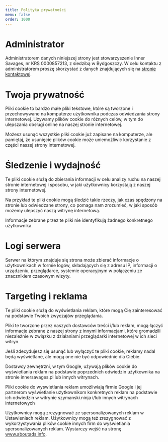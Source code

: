```yaml
---
title: Polityka prywatności
menu: false
order: 1000
---
```


<!-- end -->

# Administrator
Administratorem danych niniejszej strony jest stowarzyszenie Inner Savages, nr KRS 0000857213, z siedzibą w Bydgoszczy. 
W celu kontaktu z administratorem proszę skorzystać z danych znajdujących się na [stronie kontaktowej](/contact).

# Twoja prywatność
Pliki cookie to bardzo małe pliki tekstowe, które są tworzone i przechowywane na komputerze użytkownika podczas 
odwiedzania strony internetowej. Używamy plików cookie do różnych celów, w tym do ulepszania obsługi online na naszej 
stronie internetowej.

Możesz usunąć wszystkie pliki cookie już zapisane na komputerze, ale pamiętaj, że usunięcie plików cookie może 
uniemożliwić korzystanie z części naszej strony internetowej.

# Śledzenie i wydajność
Te pliki cookie służą do zbierania informacji w celu analizy ruchu na naszej stronie internetowej i sposobu, w jaki 
użytkownicy korzystają z naszej strony internetowej.

Na przykład te pliki cookie mogą śledzić takie rzeczy, jak czas spędzony na stronie lub odwiedzane strony, co pomaga nam 
zrozumieć, w jaki sposób możemy ulepszyć naszą witrynę internetową.

Informacje zebrane przez te pliki nie identyfikują żadnego konkretnego użytkownika.

# Logi serwera
Serwer na którym znajduje się strona może zbierać informacje o użytkownikach w formie logów, składających się z adresu 
IP, informacji o urządzeniu, przeglądarce, systemie operacyjnym w połączeniu ze znacznikiem czasowym wizyty.

# Targeting i reklama
Te pliki cookie służą do wyświetlania reklam, które mogą Cię zainteresować na podstawie Twoich zwyczajów przeglądania.

Pliki te tworzone przez naszych dostawców treści i/lub reklam, mogą łączyć informacje zebrane z naszej strony z innymi 
informacjami, które gromadzili niezależnie w związku z działaniami przeglądarki internetowej w ich sieci witryn.

Jeśli zdecydujesz się usunąć lub wyłączyć te pliki cookie, reklamy nadal będą wyświetlane, ale mogą one nie być 
odpowiednie dla Ciebie.

Dostawcy zewnętrzni, w tym Google, używają plików cookie do wyświetlania reklam na podstawie poprzednich odwiedzin 
użytkownika na stronie innersavages.pl lub innych witrynach.

Pliki cookie do wyswietlania reklam umożliwiają firmie Google i jej partnerom wyświetlanie użytkownikom konkretnych 
reklam na podstawie ich odwiedzin w witrynie szymanski.ninja i/lub innych witrynach internetowych

Użytkownicy mogą zrezygnować ze spersonalizowanych reklam w Ustawieniach reklam. Użytkownicy mogą też zrezygnować z 
wykorzystywania plików cookie innych firm do wyświetlania spersonalizowanych reklam. Wystarczy wejść na stronę 
www.aboutads.info.
